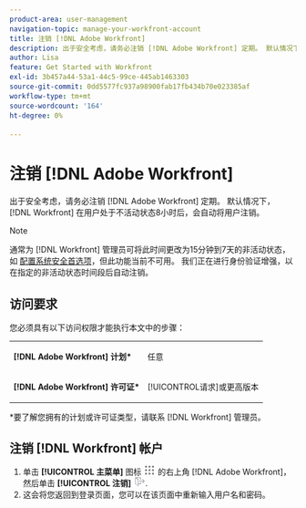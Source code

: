 ```yaml
---
product-area: user-management
navigation-topic: manage-your-workfront-account
title: 注销 [!DNL Adobe Workfront]
description: 出于安全考虑，请务必注销 [!DNL Adobe Workfront] 定期。 默认情况下， [!DNL Workfront] 在用户处于不活动状态8小时后，会自动将用户注销。
author: Lisa
feature: Get Started with Workfront
exl-id: 3b457a44-53a1-44c5-99ce-445ab1463303
source-git-commit: 0dd5577fc937a98900fab17fb434b70e023385af
workflow-type: tm+mt
source-wordcount: '164'
ht-degree: 0%

---
```


# 注销 [!DNL Adobe Workfront]

出于安全考虑，请务必注销 [!DNL Adobe Workfront] 定期。 默认情况下， [!DNL Workfront] 在用户处于不活动状态8小时后，会自动将用户注销。

>[!NOTE]
>
>通常为 [!DNL Workfront] 管理员可将此时间更改为15分钟到7天的非活动状态，如 [配置系统安全首选项](../../../administration-and-setup/manage-workfront/security/configure-security-preferences.md)，但此功能当前不可用。 我们正在进行身份验证增强，以在指定的非活动状态时间段后自动注销。

<!--
><MadCap:conditionalText style="color: #ff1493;" data-mc-conditions="QuicksilverOrClassic.Draft mode">
>TEMPORARY note! Remove and update how this works after IMS takes over. There's another note like this in Manage Workfront/Security/configure-security-preferences.html>
></MadCap:conditionalText>
-->

## 访问要求

您必须具有以下访问权限才能执行本文中的步骤：

<table style="table-layout:auto"> 
 <col> 
 </col> 
 <col> 
 </col> 
 <tbody> 
  <tr> 
   <td role="rowheader"><strong>[!DNL Adobe Workfront] 计划*</strong></td> 
   <td> <p>任意</p> </td> 
  </tr> 
  <tr> 
   <td role="rowheader"><strong>[!DNL Adobe Workfront] 许可证*</strong></td> 
   <td> <p>[!UICONTROL请求]或更高版本</p> </td> 
  </tr> 
 </tbody> 
</table>

&#42;要了解您拥有的计划或许可证类型，请联系 [!DNL Workfront] 管理员。

## 注销 [!DNL Workfront] 帐户

1. 单击 **[!UICONTROL 主菜单]** 图标 ![](assets/main-menu-icon.png) 的右上角 [!DNL Adobe Workfront]，然后单击 **[!UICONTROL 注销]** ![](assets/logout-icon.png).
1. 这会将您返回到登录页面，您可以在该页面中重新输入用户名和密码。
